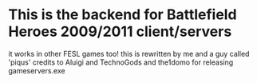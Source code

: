# This is the backend for Battlefield Heroes 2009/2011 client/servers
it works in other FESL games too!
this is rewritten by me and a guy called 'piqus' 
credits to Aluigi and TechnoGods and the1domo for releasing gameservers.exe